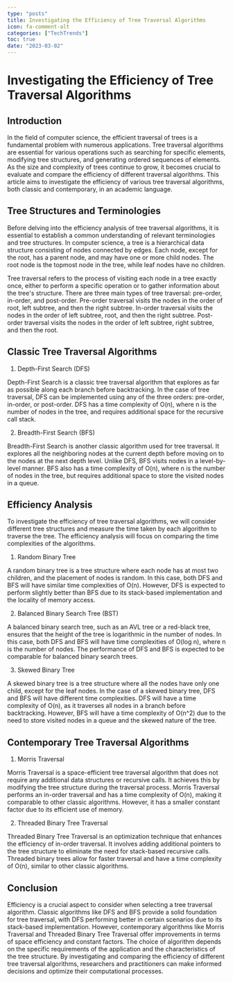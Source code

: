 ```yaml
---
type: "posts"
title: Investigating the Efficiency of Tree Traversal Algorithms
icon: fa-comment-alt
categories: ["TechTrends"]
toc: true
date: "2023-03-02"
---
```




# Investigating the Efficiency of Tree Traversal Algorithms

## Introduction

In the field of computer science, the efficient traversal of trees is a fundamental problem with numerous applications. Tree traversal algorithms are essential for various operations such as searching for specific elements, modifying tree structures, and generating ordered sequences of elements. As the size and complexity of trees continue to grow, it becomes crucial to evaluate and compare the efficiency of different traversal algorithms. This article aims to investigate the efficiency of various tree traversal algorithms, both classic and contemporary, in an academic language.

## Tree Structures and Terminologies

Before delving into the efficiency analysis of tree traversal algorithms, it is essential to establish a common understanding of relevant terminologies and tree structures. In computer science, a tree is a hierarchical data structure consisting of nodes connected by edges. Each node, except for the root, has a parent node, and may have one or more child nodes. The root node is the topmost node in the tree, while leaf nodes have no children.

Tree traversal refers to the process of visiting each node in a tree exactly once, either to perform a specific operation or to gather information about the tree's structure. There are three main types of tree traversal: pre-order, in-order, and post-order. Pre-order traversal visits the nodes in the order of root, left subtree, and then the right subtree. In-order traversal visits the nodes in the order of left subtree, root, and then the right subtree. Post-order traversal visits the nodes in the order of left subtree, right subtree, and then the root.

## Classic Tree Traversal Algorithms

1. Depth-First Search (DFS)

Depth-First Search is a classic tree traversal algorithm that explores as far as possible along each branch before backtracking. In the case of tree traversal, DFS can be implemented using any of the three orders: pre-order, in-order, or post-order. DFS has a time complexity of O(n), where n is the number of nodes in the tree, and requires additional space for the recursive call stack.

2. Breadth-First Search (BFS)

Breadth-First Search is another classic algorithm used for tree traversal. It explores all the neighboring nodes at the current depth before moving on to the nodes at the next depth level. Unlike DFS, BFS visits nodes in a level-by-level manner. BFS also has a time complexity of O(n), where n is the number of nodes in the tree, but requires additional space to store the visited nodes in a queue.

## Efficiency Analysis

To investigate the efficiency of tree traversal algorithms, we will consider different tree structures and measure the time taken by each algorithm to traverse the tree. The efficiency analysis will focus on comparing the time complexities of the algorithms.

1. Random Binary Tree

A random binary tree is a tree structure where each node has at most two children, and the placement of nodes is random. In this case, both DFS and BFS will have similar time complexities of O(n). However, DFS is expected to perform slightly better than BFS due to its stack-based implementation and the locality of memory access.

2. Balanced Binary Search Tree (BST)

A balanced binary search tree, such as an AVL tree or a red-black tree, ensures that the height of the tree is logarithmic in the number of nodes. In this case, both DFS and BFS will have time complexities of O(log n), where n is the number of nodes. The performance of DFS and BFS is expected to be comparable for balanced binary search trees.

3. Skewed Binary Tree

A skewed binary tree is a tree structure where all the nodes have only one child, except for the leaf nodes. In the case of a skewed binary tree, DFS and BFS will have different time complexities. DFS will have a time complexity of O(n), as it traverses all nodes in a branch before backtracking. However, BFS will have a time complexity of O(n^2) due to the need to store visited nodes in a queue and the skewed nature of the tree.

## Contemporary Tree Traversal Algorithms

1. Morris Traversal

Morris Traversal is a space-efficient tree traversal algorithm that does not require any additional data structures or recursive calls. It achieves this by modifying the tree structure during the traversal process. Morris Traversal performs an in-order traversal and has a time complexity of O(n), making it comparable to other classic algorithms. However, it has a smaller constant factor due to its efficient use of memory.

2. Threaded Binary Tree Traversal

Threaded Binary Tree Traversal is an optimization technique that enhances the efficiency of in-order traversal. It involves adding additional pointers to the tree structure to eliminate the need for stack-based recursive calls. Threaded binary trees allow for faster traversal and have a time complexity of O(n), similar to other classic algorithms.

## Conclusion

Efficiency is a crucial aspect to consider when selecting a tree traversal algorithm. Classic algorithms like DFS and BFS provide a solid foundation for tree traversal, with DFS performing better in certain scenarios due to its stack-based implementation. However, contemporary algorithms like Morris Traversal and Threaded Binary Tree Traversal offer improvements in terms of space efficiency and constant factors. The choice of algorithm depends on the specific requirements of the application and the characteristics of the tree structure. By investigating and comparing the efficiency of different tree traversal algorithms, researchers and practitioners can make informed decisions and optimize their computational processes.